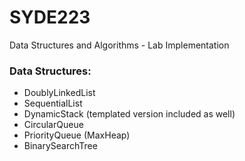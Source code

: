 # SYDE223
Data Structures and Algorithms - Lab Implementation 

### Data Structures: 
- DoublyLinkedList 
- SequentialList
- DynamicStack (templated version included as well)
- CircularQueue 
- PriorityQueue (MaxHeap) 
- BinarySearchTree
